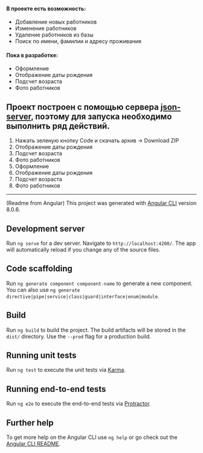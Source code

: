 <h4>В проекте есть возможность:</h4>
<ul>
  <li>Добавление новых работников</li>
  <li>Изменение работников</li>
  <li>Удаление работников из базы</li>
  <li>Поиск по имени, фамилии и адресу проживания</li>
</ul>

<h4>Пока в разработке:</h4>
<ul>
  <li>Оформление</li>
  <li>Отображение даты рождения</li>
  <li>Подсчет возраста</li>
  <li>Фото работников</li>
</ul>

<h2>Проeкт построен с помощью сервера <a href="https://github.com/typicode/json-server">json-server</a>, поэтому для запуска необходимо выполнить ряд действий.</h2>
<ol>
  <li>Нажать зеленую кнопку Code и скачать архив -> Download ZIP</li>
  <li>Отображение даты рождения</li>
  <li>Подсчет возраста</li>
  <li>Фото работников</li>
  <li>Оформление</li>
  <li>Отображение даты рождения</li>
  <li>Подсчет возраста</li>
  <li>Фото работников</li>
</ol>












------------------------------------------------------------------------------------------------------------------------------------------------------------------------------

(Readme from Angular)
This project was generated with [Angular CLI](https://github.com/angular/angular-cli) version 8.0.6.

## Development server

Run `ng serve` for a dev server. Navigate to `http://localhost:4200/`. The app will automatically reload if you change any of the source files.

## Code scaffolding

Run `ng generate component component-name` to generate a new component. You can also use `ng generate directive|pipe|service|class|guard|interface|enum|module`.

## Build

Run `ng build` to build the project. The build artifacts will be stored in the `dist/` directory. Use the `--prod` flag for a production build.

## Running unit tests

Run `ng test` to execute the unit tests via [Karma](https://karma-runner.github.io).

## Running end-to-end tests

Run `ng e2e` to execute the end-to-end tests via [Protractor](http://www.protractortest.org/).

## Further help

To get more help on the Angular CLI use `ng help` or go check out the [Angular CLI README](https://github.com/angular/angular-cli/blob/master/README.md).
